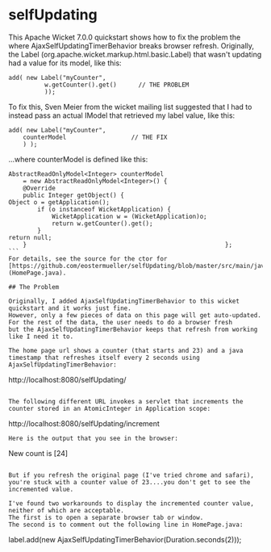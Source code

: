 # selfUpdating
This Apache Wicket 7.0.0 quickstart shows how to fix the problem the where AjaxSelfUpdatingTimerBehavior breaks browser refresh.
Originally, the Label (org.apache.wicket.markup.html.basic.Label) that wasn't updating had a value for its model, like this:
```
add( new Label("myCounter", 
          w.getCounter().get()      // THE PROBLEM
          ));
```
To fix this, Sven Meier from the wicket mailing list suggested that I had to instead pass an actual IModel that retrieved my label value, like this:
```
add( new Label("myCounter", 
	counterModel                  // THE FIX
	) );					
```
...where counterModel is defined like this:
```
AbstractReadOnlyModel<Integer> counterModel 					
	= new AbstractReadOnlyModel<Integer>() {					
	@Override 												
	public Integer getObject() { 													Object o = getApplication(); 						
		if (o instanceof WicketApplication) { 				
			WicketApplication w = (WicketApplication)o; 	
			return w.getCounter().get(); 					
		} 															return null; 										
	} 														};															```
For details, see the source for the ctor for  [https://github.com/eostermueller/selfUpdating/blob/master/src/main/java/com/github/eostermueller/HomePage.java](HomePage.java).

## The Problem

Originally, I added AjaxSelfUpdatingTimerBehavior to this wicket quickstart and it works just fine.
However, only a few pieces of data on this page will get auto-updated.  For the rest of the data, the user needs to do a browser fresh 
but the AjaxSelfUpdatingTimerBehavior keeps that refresh from working like I need it to.

The home page url shows a counter (that starts and 23) and a java timestamp that refreshes itself every 2 seconds using AjaxSelfUpdatingTimerBehavior:
```
http://localhost:8080/selfUpdating/
```

The following different URL invokes a servlet that increments the counter stored in an AtomicInteger in Application scope:
```
http://localhost:8080/selfUpdating/increment
```
Here is the output that you see in the browser:
```
New count is [24]
```

But if you refresh the original page (I've tried chrome and safari), you're stuck with a counter value of 23....you don't get to see the incremented value.

I've found two workarounds to display the incremented counter value, neither of which are acceptable.
The first is to open a separate browser tab or window.
The second is to comment out the following line in HomePage.java:
```
label.add(new AjaxSelfUpdatingTimerBehavior(Duration.seconds(2)));
```


